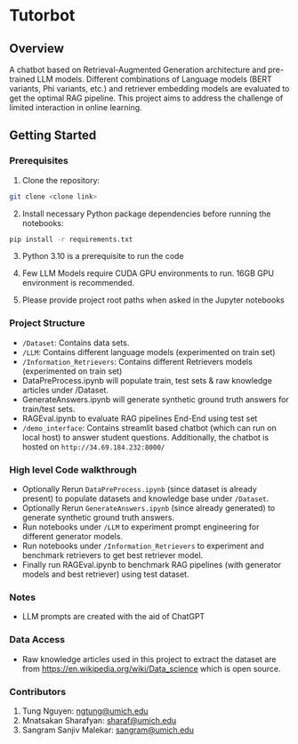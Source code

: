 # Tutorbot
## Overview

A chatbot based on Retrieval-Augmented Generation architecture and pre-trained LLM models. Different combinations of Language models (BERT variants, Phi variants, etc.) and retriever embedding models are evaluated to get the optimal RAG pipeline. This project aims to address the challenge of limited interaction in online learning. 

## Getting Started

### Prerequisites

1. Clone the repository:
```bash
git clone <clone link>
```
2. Install necessary Python package dependencies before running the notebooks:
```bash
pip install -r requirements.txt
```
3. Python 3.10 is a prerequisite to run the code

4. Few LLM Models require CUDA GPU environments to run. 16GB GPU environment is recommended.
   
5. Please provide project root paths when asked in the Jupyter notebooks 

### Project Structure

- `/Dataset`: Contains data sets.
- `/LLM`:     Contains different language models (experimented on train set)
- `/Information_Retrievers`: Contains different Retrievers models (experimented on train set)
- DataPreProcess.ipynb will populate train, test sets & raw knowledge articles under /Dataset.
- GenerateAnswers.ipynb will generate synthetic ground truth answers for train/test sets.
- RAGEval.ipynb to evaluate RAG pipelines End-End using test set
- `/demo_interface`: Contains streamlit based chatbot (which can run on local host) to answer student questions. Additionally, the chatbot is hosted on `http://34.69.184.232:8000/`

### High level Code walkthrough

- Optionally Rerun `DataPreProcess.ipynb` (since dataset is already present) to populate datasets and knowledge base under `/Dataset`.
- Optionally Rerun `GenerateAnswers.ipynb` (since already generated) to generate synthetic ground truth answers.
- Run notebooks under `/LLM` to experiment prompt engineering for different generator models.
- Run notebooks under `/Information_Retrievers` to experiment and benchmark retrievers to get best retriever model.
- Finally run RAGEval.ipynb to benchmark RAG pipelines (with generator models and best retriever) using test dataset.

### Notes
- LLM prompts are created with the aid of ChatGPT

### Data Access
- Raw knowledge articles used in this project to extract the dataset are from https://en.wikipedia.org/wiki/Data_science which is open source.

### Contributors
1. Tung Nguyen: ngtung@umich.edu
2. Mnatsakan Sharafyan: sharaf@umich.edu
3. Sangram Sanjiv Malekar: sangram@umich.edu
